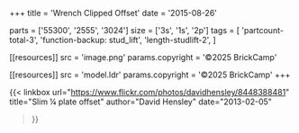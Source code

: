 +++
title = 'Wrench Clipped Offset'
date  = '2015-08-26'

parts = ['55300', '2555', '3024']
size  = ['3s', '1s', '2p']
tags  = [
  'partcount-total-3',
  'function-backup: stud_lift',
  'length-studlift-2',
]

[[resources]]
src              = 'image.png'
params.copyright = '©2025 BrickCamp'

[[resources]]
src              = 'model.ldr'
params.copyright = '©2025 BrickCamp'
+++

{{< linkbox
    url="https://www.flickr.com/photos/davidhensley/8448388481"
    title="Slim ¼ plate offset"
    author="David Hensley"
    date="2013-02-05"
>}}
